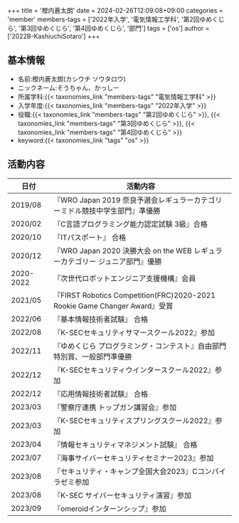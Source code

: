 +++
title = '樫内蒼太朗'
date = 2024-02-26T12:09:08+09:00
categories = 'member'
members-tags = ['2022年入学', '電気情報工学科', '第2回ゆめくじら', '第3回ゆめくじら', '第4回ゆめくじら', '部門']
tags = ['os']
author = ['2022B-KashiuchiSotaro']
+++

## 基本情報
- 名前:樫内蒼太朗(カシウチ ソウタロウ)
- ニックネーム:そうちゃん、かっしー
- 所属学科:{{< taxonomies_link "members-tags" "電気情報工学科" >}}
- 入学年度:{{< taxonomies_link "members-tags" "2022年入学" >}}
- 役職:{{< taxonomies_link "members-tags" "第2回ゆめくじら" >}}, {{< taxonomies_link "members-tags" "第3回ゆめくじら" >}}, {{< taxonomies_link "members-tags" "第4回ゆめくじら" >}}
- keyword:{{< taxonomies_link "tags" "os" >}}

## 活動内容

| 日付 | 活動内容 |
|---|---|
| 2019/08 |『WRO Japan 2019 奈良予選会レギュラーカテゴリーミドル競技中学生部門』準優勝|
| 2020/02 |『C言語プログラミング能力認定試験 3級』合格|
| 2020/10 |『ITパスポート』 合格|
| 2020/12 |『WRO Japan 2020 決勝大会 on the WEB レギュラーカテゴリー ジュニア部門』優勝|
| 2020-2022|『次世代ロボットエンジニア支援機構』会員 |
| 2021/05 |『FIRST Robotics Competition(FRC)2020-2021 Rookie Game Changer Award』受賞|
| 2022/06 |『基本情報技術者試験』 合格|
| 2022/08 |『K-SECセキュリティサマースクール2022』参加 | 
| 2022/11 |『ゆめくじら プログラミング・コンテスト』自由部門特別賞、一般部門準優勝|
| 2022/12 |『K-SECセキュリティウインタースクール2022』参加 |
| 2022/12 |『応用情報技術者試験』 合格|
| 2023/03 |『警察庁連携 トップガン講習会』参加 |
| 2023/03 |『K-SECセキュリティスプリングスクール2022』参加 |
| 2023/04 |『情報セキュリティマネジメント試験』 合格|
| 2023/07 |『海事サイバーセキュリティセミナー2023』参加 |
| 2023/08 |『セキュリティ・キャンプ全国大会2023』Cコンパイラゼミ参加 |
| 2023/08 |『K-SEC サイバーセキュリティ演習』参加 |
| 2023/09 |『omeroidインターンシップ』参加 |
